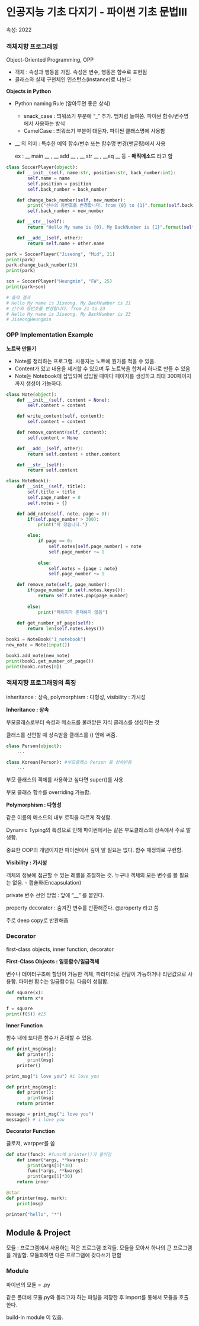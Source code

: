 # 인공지능 기초 다지기 - 파이썬 기초 문법III

속성: 2022

### 객체지향 프로그래밍

Object-Oriented Programming, OPP

- 객체 : 속성과 행동을 가짐. 속성은 변수, 행동은 함수로 표현됨
- 클래스와 실제 구현체인 인스턴스(instance)로 나뉜다

**Objects in Python**

- Python naming Rule (알아두면 좋은 상식)
    - snack_case : 띄워쓰기 부분에 “_” 추가. 뱀처럼 늘여씀. 파이썬 함수/변수명에서 사용하는 방식
    - CamelCase : 띄워쓰기 부분이 대문자. 파이썬 클래스명에 사용함
- __ 의 의미 : 특수한 예약 함수/변수 또는 함수명 변경(맨글링)에서 사용
    
    ex : __ main __ , __ add __ , __ str __ , __eq __ 등 - **매직메소드** 라고 함
    

```python
class SoccerPlayer(object):
    def __init__(self, name:str, position:str, back_number:int):
        self.name = name
        self.position = position
        self.back_number = back_number

    def change_back_number(self, new_number):
        print("선수의 등번호를 변경합니다. from {0} to {1}".format(self.back_number, new_number))
        self.back_number = new_number

    def __str__(self):
        return "Hello My name is {0}. My BackNumber is {1}".format(self.name, self.back_number)

    def __add__(self, other):
        return self.name + other.name

park = SoccerPlayer("Jiseong", "Mid", 21)
print(park)
park.change_back_number(23)
print(park)

son = SoccerPlayer("Heungmin", "FW", 25)
print(park+son)

# 출력 결과
# Hello My name is Jiseong. My BackNumber is 21
# 선수의 등번호를 변경합니다. from 21 to 23
# Hello My name is Jiseong. My BackNumber is 23
# JiseongHeungmin
```

### OPP Implementation Example

**노트북 만들기**

- Note를 정리하는 프로그램. 사용자는 노트에 뭔가를 적을 수 있음.
- Content가 있고 내용을 제거할 수 있으며 두 노트북을 합쳐서 하나로 만들 수 있음
- Note는 Notebook에 삽입되며 삽입될 때마다 페이지를 생성하고 최대 300페이지까지 생성이 가능하다.

```python
class Note(object):
    def __init__(self, content = None):
        self.content = content

    def write_content(self, content):
        self.content = content

    def remove_content(self, content):
        self.content = None

    def __add__(self, other):
        return self.content + other.content

    def __str__(self):
        return self.content

class NoteBook():
    def __init__(self, title):
        self.title = title
        self.page_number = 0
        self.notes = {}

    def add_note(self, note, page = 0):
        if(self.page_number > 300):
            print("꽉 찼습니다.")

        else:
            if page == 0:
                self.notes[self.page_number] = note
                self.page_number += 1
            
            else:
                self.notes = {page : note}
                self.page_number += 1

    def remove_note(self, page_number):
        if(page_number in self.notes.keys()):
            return self.notes.pop(page_number)
        
        else:
            print("페이지가 존재하지 않음")
        
    def get_number_of_page(self):
        return len(self.notes.keys())

book1 = NoteBook("1_notebook")
new_note = Note(input())

book1.add_note(new_note)
print(book1.get_number_of_page())
print(book1.notes[0])
```

### 객체지향 프로그래밍의 특징

inheritance : 상속, polymorphism : 다형성, visibility : 가시성

**Inheritance : 상속**

부모클래스로부터 속성과 메소드를 물려받은 자식 클래스를 생성하는 것

클래스를 선언할 때 상속받을 클래스를 () 안에 써줌.

```python
class Person(object):
    ...

class Korean(Person): #부모클래스 Person 을 상속받음
    ...
```

부모 클래스의 객체를 사용하고 싶다면 super()를 사용

부모 클래스 함수를 overriding 가능함.

**Polymorphism : 다형성**

같은 이름의 메소드의 내부 로직을 다르게 작성함.

Dynamic Typing의 특성으로 인해 파이썬에서는 같은 부모클래스의 상속에서 주로 발생함.

중요한 OOP의 개념이지만 파이썬에서 깊이 알 필요는 없다. 함수 재정의로 구현함.

**Visibility : 가시성**

객체의 정보에 접근할 수 있는 레벨을 조절하는 것. 누구나 객체의 모든 변수를 볼 필요는 없음. - 캡슐화(Encapsulation)

private 변수 선언 방법 : 앞에 “__” 를 붙인다.

property decorator : 숨겨진 변수를 반환해준다. @property 라고 씀

주로 deep copy로 반환해줌

### Decorator

first-class objects, inner function, decorator

**First-Class Objects : 일등함수/일급객체**

변수나 데이터구조에 할당이 가능한 객체, 파라미터로 전달이 가능하거나 리턴값으로 사용함. 파이썬 함수는 일급함수임. 다음이 성립함.

```python
def square(x):
    return x*x

f = square
print(f(5)) #25
```

**Inner Function**

함수 내에 또다른 함수가 존재할 수 있음.

```python
def print_msg(msg):
    def printer():
        print(msg)
    printer()

print_msg("i love you") #i love you
```

```python
def print_msg(msg):
    def printer():
        print(msg)
    return printer

message = print_msg("i love you") 
message() # i love you
```

**Decorator Function**

클로저, warpper를 씀

```python
def star(func): #func에 printer()가 들어감
    def inner(*args, **kwargs):
        print(args[1]*30)
        func(*args, **kwargs)
        print(args[1]*30)
    return inner

@star
def printer(msg, mark): 
    print(msg)

printer("hello", "*")
```

## Module & Project

모듈 : 프로그램에서 사용하는 작은 프로그램 조각들. 모듈을 모아서 하나의 큰 프로그램을 개발함. 모듈화하면 다른 프로그램에 갖다쓰기 편함

### Module

파이썬의 모듈 = .py

같은 폴더에 모듈.py와 돌리고자 하는 파일을 저장한 후 import를 통해서 모듈을 호출한다.

build-in module 이 있음.
